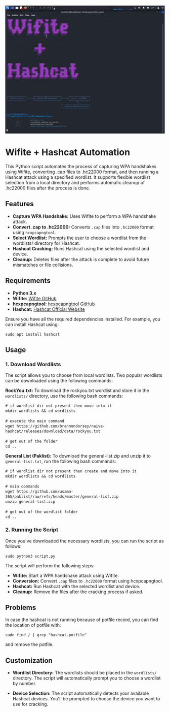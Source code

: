 ![image](wifiteHashcat.png)

# Wifite + Hashcat Automation

This Python script automates the process of capturing WPA handshakes using Wifite, converting .cap files to .hc22000 format, and then running a Hashcat attack using a specified wordlist. It supports flexible wordlist selection from a local directory and performs automatic cleanup of .hc22000 files after the process is done.




## Features

- **Capture WPA Handshake:** Uses Wifite to perform a WPA handshake attack.
- **Convert .cap to .hc22000:** Converts `.cap` files into `.hc22000` format using `hcxpcapngtool`.
- **Select Wordlist:** Prompts the user to choose a wordlist from the wordlists/ directory for Hashcat.
- **Hashcat Cracking:** Runs Hashcat using the selected wordlist and device.
- **Cleanup:** Deletes files after the attack is complete to avoid future mismatches or file collisions.


## Requirements

- **Python 3.x**
- **Wifite:** [Wifite GitHub](https://github.com/derv82/wifite)
- **hcxpcapngtool:** [hcxpcapngtool GitHub](https://github.com/ZerBea/hcxtools)
- **Hashcat:** [Hashcat Official Website](https://www.google.com/url?sa=t&source=web&rct=j&opi=89978449&url=https://hashcat.net/hashcat/&ved=2ahUKEwiVuJrcoauNAxW4h_0HHUdWI-gQFnoECBEQAQ&usg=AOvVaw3K-lSmnFyDtqcjypGTmOVd)

Ensure you have all the required dependencies installed. For example, you can install Hashcat using:

```
sudo apt install hashcat
```


## Usage

### 1. Download Wordlists
The script allows you to choose from local wordlists. Two popular wordlists can be downloaded using the following commands:

**RockYou.txt:**
To download the rockyou.txt wordlist and store it in the `wordlists/` directory, use the following bash commands:
```
# if wordlist dir not present then move into it
mkdir wordlists && cd wordlists

# execute the main command
wget https://github.com/brannondorsey/naive-hashcat/releases/download/data/rockyou.txt

# get out of the folder
cd ..
```

**General List (Paklist):**
To download the general-list.zip and unzip it to `general-list.txt`, run the following bash commands:

```
# if wordlist dir not present then create and move into it
mkdir wordlists && cd wordlists

# main commands
wget https://github.com/usama-365/paklist/raw/refs/heads/master/general-list.zip
unzip general-list.zip

# get out of the wordlist folder
cd ..
```

### 2. Running the Script
Once you've downloaded the necessary wordlists, you can run the script as follows:
```
sudo python3 script.py
```

The script will perform the following steps:

- **Wifite:** Start a WPA handshake attack using Wifite.
- **Conversion:** Convert `.cap` files to `.hc22000` format using hcxpcapngtool.
- **Hashcat:** Run Hashcat with the selected wordlist and device.
- **Cleanup:** Remove the files after the cracking process if asked.

## Problems
In case the hashcat is not running because of potfile record, you can find the location of potfile with:
```
sudo find / | grep "hashcat.potfile"
```
and remove the potfile.

## Customization
- **Wordlist Directory:** The wordlists should be placed in the `wordlists/` directory. The script will automatically prompt you to choose a wordlist by number.

- **Device Selection:** The script automatically detects your available Hashcat devices. You'll be prompted to choose the device you want to use for cracking.
